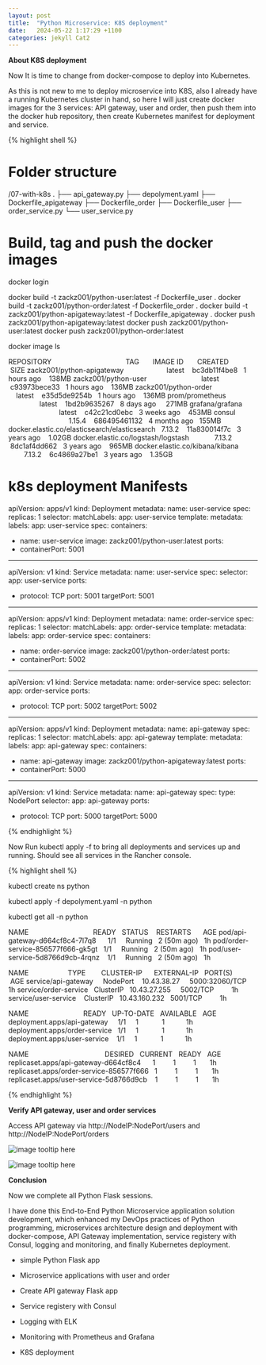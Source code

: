 ```yaml
---
layout: post
title:  "Python Microservice: K8S deployment"
date:   2024-05-22 1:17:29 +1100
categories: jekyll Cat2
---
```


<b> About K8S deployment</b>

Now It is time to change from docker-compose to deploy into Kubernetes.  

As this is not new to me to deploy microservice into K8S, also I already have a running Kubernetes cluster in hand, so here I will just create docker images for the 3 services: API gateway, user and order, then push them into the docker hub repository, then create Kubernetes manifest for deployment and service.  


{% highlight shell %}
# Folder structure
/07-with-k8s
.
├── api_gateway.py
├── depolyment.yaml
├── Dockerfile_apigateway
├── Dockerfile_order
├── Dockerfile_user
├── order_service.py
└── user_service.py

# Build, tag and push the docker images
docker login

docker build -t zackz001/python-user:latest -f Dockerfile_user .
docker build -t zackz001/python-order:latest -f Dockerfile_order .
docker build -t zackz001/python-apigateway:latest -f Dockerfile_apigateway .
docker push zackz001/python-apigateway:latest
docker push zackz001/python-user:latest
docker push zackz001/python-order:latest

docker image ls

REPOSITORY                                      TAG       IMAGE ID       CREATED        SIZE
zackz001/python-apigateway                      latest    bc3db11f4be8   1 hours ago    138MB
zackz001/python-user                            latest    c93973bece33   1 hours ago    136MB
zackz001/python-order                           latest    e35d5de9254b   1 hours ago    136MB
prom/prometheus                                 latest    1bd2b9635267   8 days ago     271MB
grafana/grafana                                 latest    c42c21cd0ebc   3 weeks ago    453MB
consul                                          1.15.4    686495461132   4 months ago   155MB
docker.elastic.co/elasticsearch/elasticsearch   7.13.2    11a830014f7c   3 years ago    1.02GB
docker.elastic.co/logstash/logstash             7.13.2    8dc1af4dd662   3 years ago    965MB
docker.elastic.co/kibana/kibana                 7.13.2    6c4869a27be1   3 years ago    1.35GB

# k8s deployment Manifests

apiVersion: apps/v1
kind: Deployment
metadata:
 name: user-service
spec:
 replicas: 1
 selector:
 matchLabels:
 app: user-service
 template:
 metadata:
 labels:
 app: user-service
 spec:
 containers:
 - name: user-service
 image: zackz001/python-user:latest
 ports:
 - containerPort: 5001

---
apiVersion: v1
kind: Service
metadata:
 name: user-service
spec:
 selector:
 app: user-service
 ports:
 - protocol: TCP
 port: 5001
 targetPort: 5001

---
apiVersion: apps/v1
kind: Deployment
metadata:
 name: order-service
spec:
 replicas: 1
 selector:
 matchLabels:
 app: order-service
 template:
 metadata:
 labels:
 app: order-service
 spec:
 containers:
 - name: order-service
 image: zackz001/python-order:latest
 ports:
 - containerPort: 5002

---
apiVersion: v1
kind: Service
metadata:
 name: order-service
spec:
 selector:
 app: order-service
 ports:
 - protocol: TCP
 port: 5002
 targetPort: 5002

---
apiVersion: apps/v1
kind: Deployment
metadata:
 name: api-gateway
spec:
 replicas: 1
 selector:
 matchLabels:
 app: api-gateway
 template:
 metadata:
 labels:
 app: api-gateway
 spec:
 containers:
 - name: api-gateway
 image: zackz001/python-apigateway:latest
 ports:
 - containerPort: 5000

---
apiVersion: v1
kind: Service
metadata:
 name: api-gateway
spec:
 type: NodePort
 selector:
 app: api-gateway
 ports:
 - protocol: TCP
 port: 5000
 targetPort: 5000

{% endhighlight %}

Now Run kubectl apply -f to bring all deployments and services up and running. Should see all services in the Rancher console.


{% highlight shell %}

kubectl create ns python

kubectl apply -f depolyment.yaml -n python

kubectl get all -n python

NAME                                 READY   STATUS    RESTARTS      AGE
pod/api-gateway-d664cf8c4-7l7q8      1/1     Running   2 (50m ago)   1h
pod/order-service-856577f666-gk5gt   1/1     Running   2 (50m ago)   1h
pod/user-service-5d8766d9cb-4rqnz    1/1     Running   2 (50m ago)   1h

NAME                    TYPE        CLUSTER-IP      EXTERNAL-IP   PORT(S)          AGE
service/api-gateway     NodePort    10.43.38.27     <none> 5000:32060/TCP   1h
service/order-service   ClusterIP   10.43.27.255    <none> 5002/TCP         1h
service/user-service    ClusterIP   10.43.160.232   <none> 5001/TCP         1h

NAME                            READY   UP-TO-DATE   AVAILABLE   AGE
deployment.apps/api-gateway     1/1     1            1           1h
deployment.apps/order-service   1/1     1            1           1h
deployment.apps/user-service    1/1     1            1           1h

NAME                                       DESIRED   CURRENT   READY   AGE
replicaset.apps/api-gateway-d664cf8c4      1         1         1       1h
replicaset.apps/order-service-856577f666   1         1         1       1h
replicaset.apps/user-service-5d8766d9cb    1         1         1       1h

{% endhighlight %}

<b> Verify API gateway, user and order services</b>

Access API gateway via http://NodeIP:NodePort/users and http://NodeIP:NodePort/orders 

![image tooltip here](/assets/flask11.png)

![image tooltip here](/assets/flask12.png)

<b> Conclusion</b>

Now we complete all Python Flask sessions. 

I have done this End-to-End Python Microservice application solution development, which enhanced my DevOps practices of Python programming, microservices architecture design and deployment with docker-compose, API Gateway implementation, service registery with Consul, logging and monitoring, and finally Kubernetes deployment.  

- simple Python Flask app

- Microservice applications with user and order

- Create API gateway Flask app

- Service registery with Consul

- Logging with ELK

- Monitoring with Prometheus and Grafana

- K8S deployment
